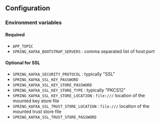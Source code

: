 ## Configuration

### Environment variables

#### Required
- `APP_TOPIC`
- `SPRING_KAFKA_BOOTSTRAP_SERVERS` : comma separated list of host:port

#### Optional for SSL
- `SPRING_KAFKA_SECURITY_PROTOCOL` : typically "SSL"
- `SPRING_KAFKA_SSL_KEY_PASSWORD`
- `SPRING_KAFKA_SSL_KEY_STORE_PASSWORD`
- `SPRING_KAFKA_SSL_KEY_STORE_TYPE` : typically "PKCS12"
- `SPRING_KAFKA_SSL_KEY_STORE_LOCATION` : `file:///` location of the mounted key store file
- `SPRING_KAFKA_SSL_TRUST_STORE_LOCATION` : `file:///` location of the mounted trust store file
- `SPRING_KAFKA_SSL_TRUST_STORE_PASSWORD`
